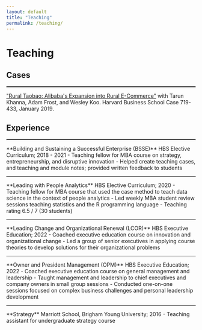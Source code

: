 ```yaml
---
layout: default
title: "Teaching"
permalink: /teaching/
---
```


# Teaching
## Cases
<hr style="border:1px solid gray">  
<a href="https://store.hbr.org/product/rural-taobao-alibaba-s-expansion-into-rural-e-commerce/719433?sku=719433-PDF-ENG" target="_blank">"Rural Taobao: Alibaba's Expansion into Rural E-Commerce"</a> with Tarun Khanna, Adam Frost, and Wesley Koo. Harvard Business School Case 719-433, January 2019.

## Experience
<hr style="border:1px solid gray">  
**Building and Sustaining a Successful Enterprise (BSSE)**  
HBS Elective Curriculum; 2018 - 2021
  - Teaching fellow for MBA course on strategy, entrepreneurship, and disruptive innovation
  - Helped create teaching cases, and teaching and module notes; provided written feedback to students  
<hr style="border:none;height:1px;">  
**Leading with People Analytics**  
HBS Elective Curriculum; 2020
  - Teaching fellow for MBA course that used the case method to teach data science in the context of people analytics
  - Led weekly MBA student review sessions teaching statistics and the R programming language
  - Teaching rating 6.5 / 7 (30 students)  
<hr style="border:none;height:1px;">   
**Leading Change and Organizational Renewal (LCOR)**  
HBS Executive Education; 2022
  - Coached executive education course on innovation and organizational change
  - Led a group of senior executives in applying course theories to develop solutions for their organizational problems  
<hr style="border:none;height:1px;">    
**Owner and President Management (OPM)**  
HBS Executive Education; 2022
  - Coached executive education course on general management and leadership
  - Taught management and leadership to chief executives and company owners in small group sessions
  - Conducted one-on-one sessions focused on complex business challenges and personal leadership development 
<hr style="border:none;height:1px;">     
**Strategy**  
Marriott School, Brigham Young University; 2016
  - Teaching assistant for undergraduate strategy course
  
